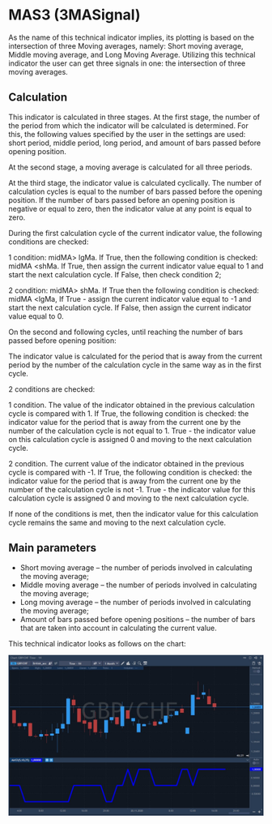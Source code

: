 # MAS3 \(3MASignal\)

As the name of this technical indicator implies, its plotting is based on the intersection of three Moving averages, namely: Short moving average, Middle moving average, and Long Moving Average. Utilizing this technical indicator the user can get three signals in one: the intersection of three moving averages.

## Calculation

This indicator is calculated in three stages. At the first stage, the number of the period from which the indicator will be calculated is determined. For this, the following values specified by the user in the settings are used: short period, middle period, long period, and amount of bars passed before opening position.

At the second stage, a moving average is calculated for all three periods.

At the third stage, the indicator value is calculated cyclically. The number of calculation cycles is equal to the number of bars passed before the opening position. If the number of bars passed before an opening position is negative or equal to zero, then the indicator value at any point is equal to zero.

During the first calculation cycle of the current indicator value, the following conditions are checked:

1 condition: midMA&gt; lgMa. If True, then the following condition is checked: midMA &lt;shMa. If True, then assign the current indicator value equal to 1 and start the next calculation cycle. If False, then check condition 2;

2 condition: midMA&gt; shMa. If True then the following condition is checked: midMA &lt;lgMa, If True - assign the current indicator value equal to -1 and start the next calculation cycle. If False, then assign the current indicator value equal to 0.

On the second and following cycles, until reaching the number of bars passed before opening position:

The indicator value is calculated for the period that is away from the current period by the number of the calculation cycle in the same way as in the first cycle.

2 conditions are checked:

1 condition. The value of the indicator obtained in the previous calculation cycle is compared with 1. If True, the following condition is checked: the indicator value for the period that is away from the current one by the number of the calculation cycle is not equal to 1. True - the indicator value on this calculation cycle is assigned 0 and moving to the next calculation cycle.

2 condition. The current value of the indicator obtained in the previous cycle is compared with -1. If True, the following condition is checked: the indicator value for the period that is away from the current one by the number of the calculation cycle is not -1. True - the indicator value for this calculation cycle is assigned 0 and moving to the next calculation cycle.

If none of the conditions is met, then the indicator value for this calculation cycle remains the same and moving to the next calculation cycle.

## Main parameters

* Short moving average – the number of periods involved in calculating the moving average;
* Middle moving average – the number of periods involved in calculating the moving average;
* Long moving average – the number of periods involved in calculating the moving average;
* Amount of bars passed before opening positions – the number of bars that are taken into account in calculating the current value.

This technical indicator looks as follows on the chart:

![](../../../../.gitbook/assets/screenshot_1%20%2817%29.jpg)

